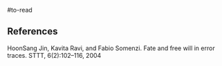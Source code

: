 #to-read 


References
---
HoonSang Jin, Kavita Ravi, and Fabio Somenzi. Fate
and free will in error traces. STTT, 6(2):102–116,
2004